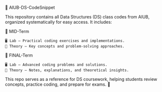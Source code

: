 📝 AIUB-DS-CodeSnippet

This repository contains all Data Structures (DS) class codes from AIUB, organized systematically for easy access. It includes:

📂 MID-Term

    🖥️ Lab – Practical coding exercises and implementations.
    📖 Theory – Key concepts and problem-solving approaches.

📂 FINAL-Term

    🖥️ Lab – Advanced coding problems and solutions.
    📖 Theory – Notes, explanations, and theoretical insights.

This repo serves as a reference for DS coursework, helping students review concepts, practice coding, and prepare for exams. 🚀
